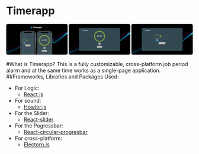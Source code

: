 # Timerapp

![](https://github.com/Andres-Debugger/Timerapp/blob/Development/Mockup/Mockup.png?raw=true)

#What is Timerapp?
This is a fully customizable, cross-platform job period alarm and at the same time works as a single-page application.
##Frameworks, Libraries and Packages Used:
- For Logic: 
	- [React.js](https://reactjs.org/ "React.js")
- For sound: 
	- [Howler.js](https://howlerjs.com/ "Howler.js") 
- For the Slider: 
	- [React-slider](https://www.npmjs.com/package/react-slider "React-slider")
- For the Pogressbar:
	-  [React-circular-progresbar](https://www.npmjs.com/package/react-circular-progressbar "React-circular-progresbar")
- For cross-platform:
	- [Electorn.js](https://www.electronjs.org/ "Electorn.js")